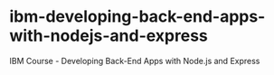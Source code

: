 # ibm-developing-back-end-apps-with-nodejs-and-express
IBM Course - Developing Back-End Apps with Node.js and Express
